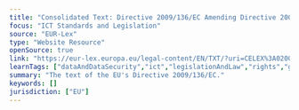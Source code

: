 ```yaml
---
title: "Consolidated Text: Directive 2009/136/EC Amending Directive 2002/22/EC, Directive 2002/58/EC and Regulation (EC) No 2006/2004 "
focus: "ICT Standards and Legislation"
source: "EUR-Lex"
type: "Website Resource"
openSource: true
link: "https://eur-lex.europa.eu/legal-content/EN/TXT/?uri=CELEX%3A02009L0136-20201221"
learnTags: ["dataAndDataSecurity","ict","legislationAndLaw","rights","government","regulation"]
summary: "The text of the EU's Directive 2009/136/EC."
keywords: []
jurisdiction: ["EU"]
---
```

